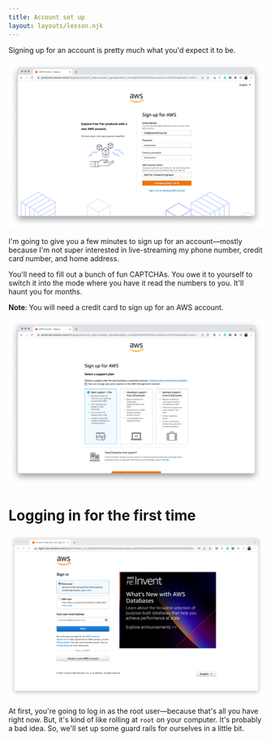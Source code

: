 ```yaml
---
title: Account set up
layout: layouts/lesson.njk
---
```


Signing up for an account is pretty much what you'd expect it to be.

![sign-up.png](Attachments/sign-up.png)

I'm going to give you a few minutes to sign up for an account—mostly because I'm not super interested in live-streaming my phone number, credit card number, and home address.

You'll need to fill out a bunch of fun CAPTCHAs. You owe it to yourself to switch it into the mode where you have it read the numbers to you. It'll haunt you for months.

**Note**: You will need a credit card to sign up for an AWS account.

![support-tiers.png](Attachments/support-tiers.png)

# Logging in for the first time

![first-time-login.png](Attachments/first-time-login.png)

At first, you're going to log in as the root user—because that's all you have right now. But, it's kind of like rolling at `root` on your computer. It's probably a bad idea. So, we'll set up some guard rails for ourselves in a little bit.
